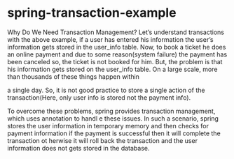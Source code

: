 # spring-transaction-example

Why Do We Need Transaction Management?
Let’s understand transactions with the above example, if a user has entered his information the
user’s information gets stored in the user_info table. Now, to book a ticket he does an online
payment and due to some reason(system failure) the payment has been canceled so, the ticket is
not booked for him. But, the problem is that his information gets
stored on the user_info table. On a large scale, more than thousands of these things happen within

a single day. So, it is not good practice to store a single action of the transaction(Here, only
user info is stored not the payment info).

To overcome these problems, spring provides transaction management, which uses annotation to handl
e these issues. In such a scenario, spring stores the user information in temporary memory and then
checks for payment information if the payment is successful then it will complete the transaction ot
herwise it will roll back the transaction and the user information does not gets stored in the database.